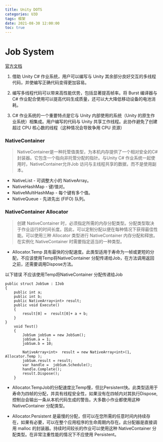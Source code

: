 ```yaml
---
title: Unity DOTS
categories: U3D
tags: 框架
date: 2021-08-30 12:00:00
toc: true
---
```


# Job System

[官方文档](file:///D:/Program%20Files/2020.3.14f1c1/Editor/Data/Documentation/en/Manual/JobSystem.html)

1. 借助 Unity C# 作业系统，用户可以编写与 Unity 其余部分良好交互的多线程代码，并使编写正确代码变得更加容易。

2. 编写多线程代码可以带来高性能优势，包括显著提高帧率。将 Burst 编译器与 C# 作业配合使用可以提高代码生成质量，还可以大大降低移动设备的电池消耗。

3. C# 作业系统的一个重要特点是它与 Unity 内部使用的系统（Unity 的原生作业系统）相集成。用户编写的代码与 Unity 共享工作线程。此协作避免了创建超过 CPU 核心数的线程（这种情况会导致争用 CPU 资源）


### NativeContainer

> NativeContainer是一种托管值类型，为本机内存提供了一个相对安全的C#封装器。它包含一个指向非托管分配的指针。与Unity C# 作业系统一起使用时，NativeContainer允许Job 访问与主线程共享的数据，而不是使用副本。

* NativeList - 可调整大小的 NativeArray。
* NativeHashMap - 键/值对。
* NativeMultiHashMap - 每个键有多个值。
* NativeQueue  - 先进先出 (FIFO) 队列。

### NativeContainer Allocator

>创建 NativeContainer 时，必须指定所需的内存分配类型。分配类型取决于作业运行的时间长度。因此，可以定制分配以便在每种情况下获得最佳性能。可以使用三种 Allocator 类型进行 NativeContainer 内存分配和释放。在实例化 NativeContainer 时需要指定适当的一种类型。

* Allocator.Temp 具有最快的分配速度。此类型适用于寿命为一帧或更短的分配，不应该使用Temp将NativeContainer 分配传递给Job，在方法调用返回之前，还需要调用Dispose方法。

以下错误 不应该使用Temp将NativeContainer 分配传递给Job
```
public struct JobSum : IJob
{
    public int a;
    public int b;
    public NativeArray<int> result;
    public void Execute()
    {
        result[0] =  result[0]+ a + b;
    }
}
    void Test()
    {
        JobSum jobSum = new JobSum();
        jobSum.a = 1;
        jobSum.b = 10;
        
        NativeArray<int>  result = new NativeArray<int>(1, Allocator.Temp );
        jobSum.result = result;
        var handle =  jobSum.Schedule();
        handle.Complete();
        result.Dispose();
    }
```

* Allocator.TempJob的分配速度比Temp慢，但比Persistent快。此类型适用于寿命为四帧的分配，并具有线程安全性，如果没有在四帧内对其执行Dispose,控制台会输出一条从本机代码生成的警告。大多数小作业都使用这种 NativeContainer 分配类型。

* Allocator.Persistent 是最慢的分配，但可以在您所需的任意时间内持续存在，如果有必要，可以在整个应用程序的生命周期内存在。此分配器是直接调用 malloc 的封装器。持续时间较长的作业可以使用这种 NativeContainer 分配类型。在非常注重性能的情况下不应使用 Persistent。
